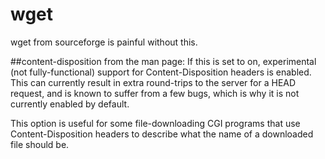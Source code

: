 # wget
wget from sourceforge is painful without this.

##content-disposition from the man page:
If this is set to on, experimental (not fully-functional) support for
Content-Disposition headers is enabled. This can currently result in extra
round-trips to the server for a HEAD request, and is known to suffer from a few
bugs, which is why it is not currently enabled by default.

This option is useful for some file-downloading CGI programs that use
Content-Disposition headers to describe what the name of a downloaded file
should be.
